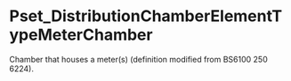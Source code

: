 # Pset_DistributionChamberElementTypeMeterChamber

Chamber that houses a meter(s) (definition modified from BS6100 250 6224).<!-- end of definition -->
